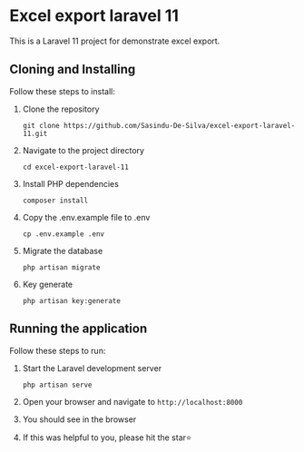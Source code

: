 # Excel export laravel 11

This is a Laravel 11 project for demonstrate excel export.

## Cloning and Installing

Follow these steps to install:

1. Clone the repository
   ```
   git clone https://github.com/Sasindu-De-Silva/excel-export-laravel-11.git
   ```

2. Navigate to the project directory
   ```
   cd excel-export-laravel-11
   ```

3. Install PHP dependencies
   ```
   composer install
   ```

4. Copy the .env.example file to .env
   ```
   cp .env.example .env
   ```
   
5. Migrate the database
   ```
   php artisan migrate
   ```

6. Key generate
   ```
   php artisan key:generate
   ```

## Running the application

Follow these steps to run:

1. Start the Laravel development server
   ```
   php artisan serve
   ```

2. Open your browser and navigate to `http://localhost:8000`

3. You should see in the browser

4. If this was helpful to you, please hit the star⭐
